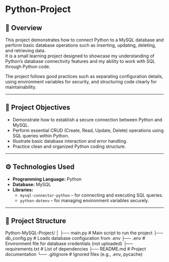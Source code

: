 # Python-Project
## 📘 Overview
This project demonstrates how to connect Python to a MySQL database and perform basic database operations such as inserting, updating, deleting, and retrieving data.  
It is a small learning project designed to showcase my understanding of Python’s database connectivity features and my ability to work with SQL through Python code.

The project follows good practices such as separating configuration details, using environment variables for security, and structuring code clearly for maintainability.

---

## 🎯 Project Objectives
- Demonstrate how to establish a secure connection between Python and MySQL.
- Perform essential CRUD (Create, Read, Update, Delete) operations using SQL queries within Python.
- Illustrate basic database interaction and error handling.
- Practice clean and organized Python coding structure.

---

## ⚙️ Technologies Used
- **Programming Language:** Python  
- **Database:** MySQL  
- **Libraries:**
  - `mysql-connector-python` – for connecting and executing SQL queries.
  - `python-dotenv` – for managing environment variables securely.
---

## 🧱 Project Structure
Python-MySQL-Project/
│
├── main.py # Main script to run the project
├── db_config.py # Loads database configuration from .env
├── .env # Environment file for database credentials (not uploaded)
├── requirements.txt # List of dependencies
├── README.md # Project documentation
└── .gitignore # Ignored files (e.g., .env, pycache)


